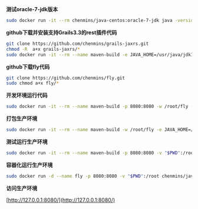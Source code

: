 ﻿**测试oracle-7-jdk版本**
```sh
sudo docker run -it --rm chenmins/java-centos:oracle-7-jdk java -version
```
**github下载并安装支持Grails3.3的rest插件代码**
```sh
git clone https://github.com/chenmins/grails-jaxrs.git
chmod -R  a+x grails-jaxrs/*
sudo docker run -it --rm --name maven-build -e JAVA_HOME=/usr/java/jdk1.7.0_80/ -w /root/grails-jaxrs -v "$PWD":/root chenmins/java-centos:oracle-7-jdk /root/grails-jaxrs/gradlew install
```
**github下载fly代码**
```sh
git clone https://github.com/chenmins/fly.git
sudo chmod a+x fly/*
```
**开发环境运行代码**
```sh
sudo docker run -it --rm --name maven-build -p 8080:8080 -w /root/fly -e JAVA_HOME=/usr/java/jdk1.7.0_80/ -v "$PWD":/root chenmins/java-centos:oracle-7-jdk /root/fly/grailsw run-app
```
**打包生产环境**
```sh
sudo docker run -it --rm --name maven-build -w /root/fly -e JAVA_HOME=/usr/java/jdk1.7.0_80/ -v "$PWD":/root chenmins/java-centos:oracle-7-jdk /root/fly/grailsw war
```
**测试运行生产环境**
```sh
sudo docker run -it --rm --name maven-build -p 8080:8080 -v "$PWD":/root chenmins/java-centos:oracle-7-jdk java -jar /root/fly/build/libs/fly-0.1.war
```
**容器化运行生产环境**
```sh
sudo docker run -d --name fly -p 8080:8080 -v "$PWD":/root chenmins/java-centos:oracle-7-jdk java -jar /root/fly/build/libs/fly-0.1.war
```
**访问生产环境**

[http://127.0.0.1:8080/](http://127.0.0.1:8080/)